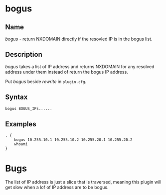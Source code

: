 # bogus

## Name

*bogus* - return NXDOMAIN directly if the resovled IP is in the bogus list.

## Description

*bogus* takes a list of IP address and returns NXDOMAIN for any resolved address under them instead
 of return the bogus IP address.
 
Put *bogus* beside *rewrite* in `plugin.cfg`.

## Syntax

~~~ txt
bogus BOGUS_IPs......
~~~

## Examples

~~~ corefile
. {
    bogus 10.255.10.1 10.255.10.2 10.255.20.1 10.255.20.2
    whoami
}
~~~

# Bugs

The list of IP address is just a slice that is traversed, meaning this plugin will get slow when a lof of
IP address are to be bogus.